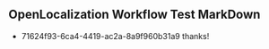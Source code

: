 ## OpenLocalization Workflow Test MarkDown
* 71624f93-6ca4-4419-ac2a-8a9f960b31a9 
thanks!<!--HONumber=Mar16_HO4-->
